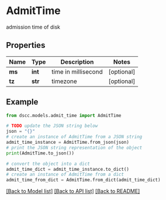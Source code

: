 # AdmitTime

admission time of disk

## Properties

Name | Type | Description | Notes
------------ | ------------- | ------------- | -------------
**ms** | **int** | time in millisecond | [optional] 
**tz** | **str** | timezone | [optional] 

## Example

```python
from dscc.models.admit_time import AdmitTime

# TODO update the JSON string below
json = "{}"
# create an instance of AdmitTime from a JSON string
admit_time_instance = AdmitTime.from_json(json)
# print the JSON string representation of the object
print(AdmitTime.to_json())

# convert the object into a dict
admit_time_dict = admit_time_instance.to_dict()
# create an instance of AdmitTime from a dict
admit_time_from_dict = AdmitTime.from_dict(admit_time_dict)
```
[[Back to Model list]](../README.md#documentation-for-models) [[Back to API list]](../README.md#documentation-for-api-endpoints) [[Back to README]](../README.md)


